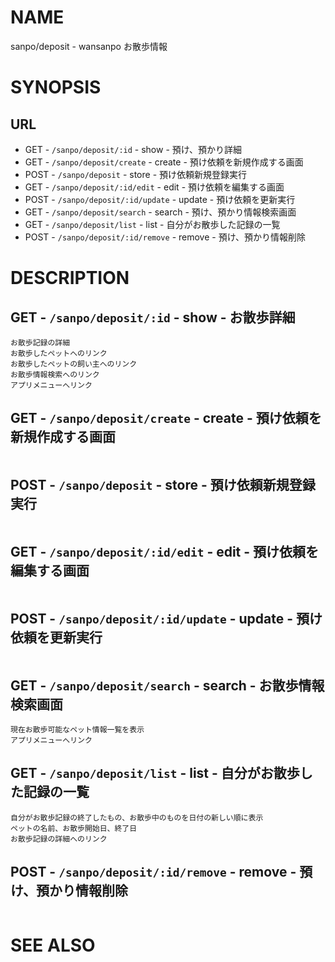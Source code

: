 # NAME

sanpo/deposit - wansanpo お散歩情報

# SYNOPSIS

## URL

- GET - `/sanpo/deposit/:id` - show - 預け、預かり詳細
- GET - `/sanpo/deposit/create` - create - 預け依頼を新規作成する画面
- POST - `/sanpo/deposit` - store - 預け依頼新規登録実行
- GET - `/sanpo/deposit/:id/edit` - edit - 預け依頼を編集する画面
- POST - `/sanpo/deposit/:id/update` - update - 預け依頼を更新実行
- GET - `/sanpo/deposit/search` - search - 預け、預かり情報検索画面
- GET - `/sanpo/deposit/list` - list - 自分がお散歩した記録の一覧
- POST - `/sanpo/deposit/:id/remove` - remove - 預け、預かり情報削除

# DESCRIPTION

## GET - `/sanpo/deposit/:id` - show - お散歩詳細

```
お散歩記録の詳細
お散歩したペットへのリンク
お散歩したペットの飼い主へのリンク
お散歩情報検索へのリンク
アプリメニューへリンク
```

## GET - `/sanpo/deposit/create` - create - 預け依頼を新規作成する画面

```
```

## POST - `/sanpo/deposit` - store - 預け依頼新規登録実行

```
```

## GET - `/sanpo/deposit/:id/edit` - edit - 預け依頼を編集する画面

```
```

## POST - `/sanpo/deposit/:id/update` - update - 預け依頼を更新実行

```
```

## GET - `/sanpo/deposit/search` - search - お散歩情報検索画面

```
現在お散歩可能なペット情報一覧を表示
アプリメニューへリンク
```

## GET - `/sanpo/deposit/list` - list - 自分がお散歩した記録の一覧

```
自分がお散歩記録の終了したもの、お散歩中のものを日付の新しい順に表示
ペットの名前、お散歩開始日、終了日
お散歩記録の詳細へのリンク
```

## POST - `/sanpo/deposit/:id/remove` - remove - 預け、預かり情報削除

```
```

# SEE ALSO
